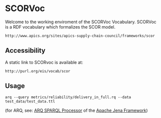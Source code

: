 	
# SCORVoc

Welcome to the working enviroment of the SCORVoc Vocabulary.
SCORVoc is a RDF vocabulary which formalizes the SCOR model. 

	http://www.apics.org/sites/apics-supply-chain-council/frameworks/scor


## Accessibility

A static link to SCORvoc is available at:

    http://purl.org/eis/vocab/scor

## Usage

 ```
 arq --query metrics/reliability/delivery_in_full.rq --data test_data/test_data.ttl
 ```
	
 (for ARQ, see: [ARQ SPARQL Processor](https://jena.apache.org/documentation/query/) of the [Apache Jena Framework](https://jena.apache.org/))	
